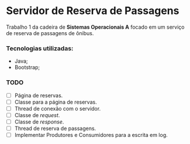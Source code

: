 # Servidor de Reserva de Passagens

Trabalho 1 da cadeira de **Sistemas Operacionais A** focado em um serviço de reserva de passagens de ônibus.

### Tecnologias utilizadas:

- Java;
- Bootstrap;

### TODO

- [ ] Página de reservas.
- [ ] Classe para a página de reservas.
- [ ] Thread de conexão com o servidor.
- [ ] Classe de _request_.
- [ ] Classe de _response_.
- [ ] Thread de reserva de passagens.
- [ ] Implementar Produtores e Consumidores para a escrita em log.